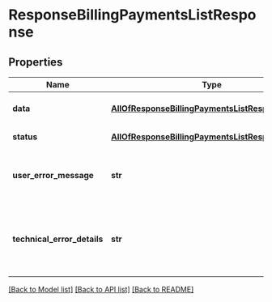 # ResponseBillingPaymentsListResponse

## Properties
Name | Type | Description | Notes
------------ | ------------- | ------------- | -------------
**data** | [**AllOfResponseBillingPaymentsListResponseData**](AllOfResponseBillingPaymentsListResponseData.md) | API specific response data | [optional] 
**status** | [**AllOfResponseBillingPaymentsListResponseStatus**](AllOfResponseBillingPaymentsListResponseStatus.md) | Response status | [optional] 
**user_error_message** | **str** | Error message, in a user readable format | [optional] 
**technical_error_details** | **str** | Technical error details, let us know if you received this. | [optional] 

[[Back to Model list]](../README.md#documentation-for-models) [[Back to API list]](../README.md#documentation-for-api-endpoints) [[Back to README]](../README.md)

